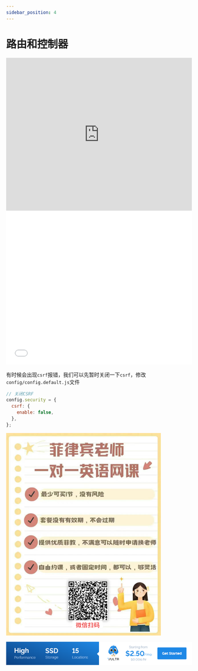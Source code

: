 ```yaml
---
sidebar_position: 4
---
```


# 路由和控制器

<iframe width="100%" height="415" src="https://www.youtube.com/embed/ct1fG6GoH64" frameborder="0" allow="accelerometer; autoplay; encrypted-media; gyroscope; picture-in-picture" allowfullscreen></iframe>
<iframe width="100%" height="415" src="//player.bilibili.com/player.html?aid=925274119&bvid=BV1DT4y1G7c5&cid=178836031&page=1" scrolling="no" border="0" frameborder="no" framespacing="0" allowfullscreen="true"> </iframe>

有时候会出现`csrf`报错，我们可以先暂时关闭一下`csrf`，修改`config/config.default.js`文件

```js showLineNumbers' title="config/config.default.js"
// 关闭CSRF
config.security = {
  csrf: {
    enable: false,
  },
};
```

<img src="https://raw.githubusercontent.com/darrenliuwei/darrenliuwei/main/online_class.png" width="420" />

<a href="https://www.vultr.com/?ref=9634529-9J">![](./images/banner_1.png)</a>

